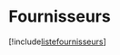 # Fournisseurs

[!include[listefournisseurs](fournisseurs.listefournisseurs.autogen.md)]







































































